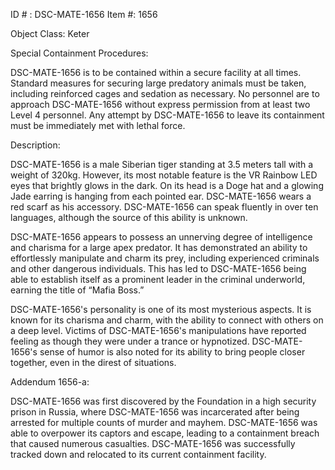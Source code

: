 ID # : DSC-MATE-1656
Item #: 1656

Object Class: Keter

Special Containment Procedures:

DSC-MATE-1656 is to be contained within a secure facility at all times. Standard measures for securing large predatory animals must be taken, including reinforced cages and sedation as necessary. No personnel are to approach DSC-MATE-1656 without express permission from at least two Level 4 personnel. Any attempt by DSC-MATE-1656 to leave its containment must be immediately met with lethal force.

Description:

DSC-MATE-1656 is a male Siberian tiger standing at 3.5 meters tall with a weight of 320kg. However, its most notable feature is the VR Rainbow LED eyes that brightly glows in the dark. On its head is a Doge hat and a glowing Jade earring is hanging from each pointed ear. DSC-MATE-1656 wears a red scarf as his accessory. DSC-MATE-1656 can speak fluently in over ten languages, although the source of this ability is unknown.

DSC-MATE-1656 appears to possess an unnerving degree of intelligence and charisma for a large apex predator. It has demonstrated an ability to effortlessly manipulate and charm its prey, including experienced criminals and other dangerous individuals. This has led to DSC-MATE-1656 being able to establish itself as a prominent leader in the criminal underworld, earning the title of “Mafia Boss.”

DSC-MATE-1656's personality is one of its most mysterious aspects. It is known for its charisma and charm, with the ability to connect with others on a deep level. Victims of DSC-MATE-1656's manipulations have reported feeling as though they were under a trance or hypnotized. DSC-MATE-1656's sense of humor is also noted for its ability to bring people closer together, even in the direst of situations.

Addendum 1656-a:

DSC-MATE-1656 was first discovered by the Foundation in a high security prison in Russia, where DSC-MATE-1656 was incarcerated after being arrested for multiple counts of murder and mayhem. DSC-MATE-1656 was able to overpower its captors and escape, leading to a containment breach that caused numerous casualties. DSC-MATE-1656 was successfully tracked down and relocated to its current containment facility.
